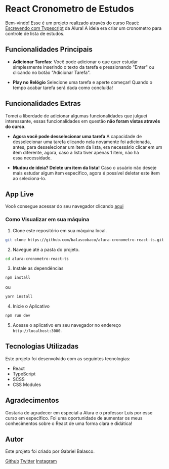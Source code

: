 # React Cronometro de Estudos

Bem-vindo! Esse é um projeto realizado através do curso React: [Escrevendo com Typescript](https://cursos.alura.com.br/course/react-modernizando-escrever-typescript) da Alura! A ideia era criar um cronometro para controle de lista de estudos.

## Funcionalidades Principais

- **Adicionar Tarefas:** Você pode adicionar o que quer estudar simplesmente inserindo o texto da tarefa e pressionando "Enter" ou clicando no botão "Adicionar Tarefa".

- **Play no Relógio** Selecione uma tarefa e aperte começar! Quando o tempo acabar tarefa será dada como concluída!

## Funcionalidades Extras

Tomei a liberdade de adicionar algumas funcionalidades que julguei interessante, essas funcionalidades em questão **não foram vistas através do curso**.

- **Agora você pode desselecionar uma tarefa** A capacidade de desselecionar uma tarefa clicando nela novamente foi adicionada, antes, para desselecionar um item da lista, era necessário clicar em um item diferente, agora, caso a lista tiver apenas 1 item, não há essa necessidade.

- **Mudou de ideia? Delete um item da lista!** Caso o usuário não deseje mais estudar algum item específico, agora é possível deletar este item ao seleciona-lo.

## App Live

Você consegue acessar do seu navegador clicando [aqui](https://balascobaco.github.io/alura-cronometro-react-ts)

### Como Visualizar em sua máquina

1. Clone este repositório em sua máquina local.

```bash
git clone https://github.com/balascobaco/alura-cronometro-react-ts.git
```

2. Navegue até a pasta do projeto.

```bash
cd alura-cronometro-react-ts
```

3. Instale as dependências

```bash
npm install
```

ou

```bash
yarn install
```

4. Inicie o Aplicativo

```bash
npm run dev
```

5. Acesse o aplicativo em seu navegador no endereço `http://localhost:3000`.

## Tecnologias Utilizadas

Este projeto foi desenvolvido com as seguintes tecnologias:

- React
- TypeScript
- SCSS
- CSS Modules

## Agradecimentos

Gostaria de agradecer em especial a Alura e o professor Luis por esse curso em específico. Foi uma oportunidade de aumentar os meus conhecimentos sobre o React de uma forma clara e didática!

## Autor

Este projeto foi criado por Gabriel Balasco.

[Github](https://github.com/balascobaco)
[Twitter](https://twitter.com/balascobaco)
[Instagram](https://instagram.com/balascobaco)
